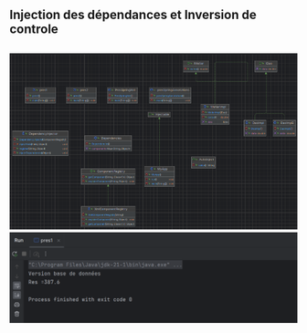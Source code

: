 <h2>Injection des dépendances et Inversion de controle  <h2>
<img src="captures/img1.png">
<img src="captures/img2.png">